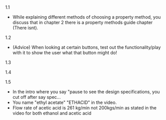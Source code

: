 1.1

- While explaining different methods of choosing a property method, you discuss that in chapter 2 there is a property methods guide chapter (There isnt).

1.2
- (Advice) When looking at certain buttons, test out the functionality/play with it to show the user what that button might do!

1.3

1.4


1.5

- In the intro where you say "pause to see the design specifications, you cut off after say spec...
- You name "ethyl acetate" "ETHACID" in the video.
- Flow rate of acetic acid is 261 kg/min not 200kgs/min as stated in the video for both ethanol and acetic acid
